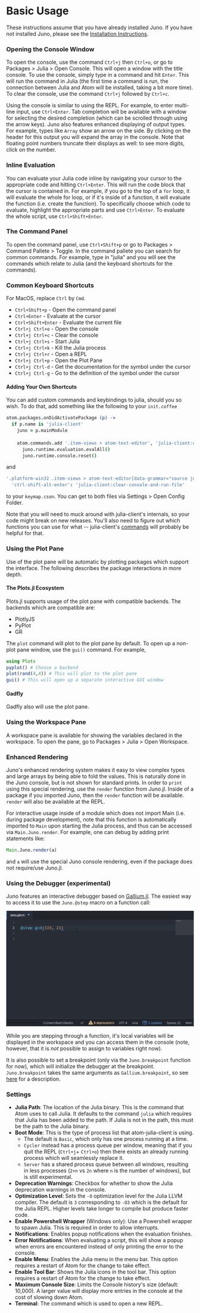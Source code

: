 
# Basic Usage

These instructions assume that you have already installed Juno. If you have not
installed Juno, please see the [Installation Instructions](@ref).

### Opening the Console Window

To open the console, use the command `Ctrl+j` then `Ctrl+o`, or go to Packages >
Julia > Open Console. This will open a window with the title console. To use the
console, simply type in a command and hit `Enter`. This will run the command in
Julia (the first time a command is run, the connection between Julia and Atom
will be installed, taking a bit more time). To clear the console, use the command
`Ctrl+j` followed by `Ctrl+c`.

Using the console is similar to using the REPL. For example, to enter multi-line
input, use `Ctrl+Enter`. Tab completion will be available with a window for selecting
the desired completion (which can be scrolled through using the arrow keys). Juno
also features enhanced displaying of output types. For example, types like `Array`
show an arrow on the side. By clicking on the header for this output you will
expand the array in the console. Note that floating point numbers truncate their
displays as well: to see more digits, click on the number.

### Inline Evaluation

You can evaluate your Julia code inline by navigating your cursor to the appropriate
code and hitting `Ctrl+Enter`. This will run the code block that the cursor is
contained in. For example, if you go to the top of a `for` loop, it will evaluate
the whole for loop, or if it's inside of a function, it will evaluate the function
(i.e. create the function). To specifically choose which code to evaluate, highlight
the appropriate parts and use `Ctrl+Enter`. To evaluate the whole script, use
`Ctrl+Shift+Enter`.

### The Command Panel

To open the command panel, use `Ctrl+Shift+p` or go to Packages > Command Pallete > Toggle.
In the command pallete you can search for common commands. For example, type in
"julia" and you will see the commands which relate to Julia (and the keyboard shortcuts
for the commands).

### Common Keyboard Shortcuts

For MacOS, replace `Ctrl` by `Cmd`.

- `Ctrl+Shift+p` - Open the command panel
- `Ctrl+Enter` - Evaluate at the cursor
- `Ctrl+Shift+Enter` - Evaluate the current file
- `Ctrl+j Ctrl+o` - Open the console
- `Ctrl+j Ctrl+c` - Clear the console
- `Ctrl+j Ctrl+s` - Start Julia
- `Ctrl+j Ctrl+k` - Kill the Julia process
- `Ctrl+j Ctrl+r` - Open a REPL
- `Ctrl+j Ctrl+p` - Open the Plot Pane
- `Ctrl+j Ctrl-d` - Get the documentation for the symbol under the cursor
- `Ctrl+j Ctrl-g` - Go to the definition of the symbol under the cursor

#### Adding Your Own Shortcuts

You can add custom commands and keybindings to julia, should you so wish. To do that, add something like the following to your `init.coffee`
```coffee
atom.packages.onDidActivatePackage (p) ->
  if p.name is 'julia-client'
    juno = p.mainModule

    atom.commands.add '.item-views > atom-text-editor', 'julia-client:clear-console-and-run-file', ->
      juno.runtime.evaluation.evalAll()
      juno.runtime.console.reset()

```
and
```cson
'.platform-win32 .item-views > atom-text-editor[data-grammar="source julia"]':
  'ctrl-shift-alt-enter': 'julia-client:clear-console-and-run-file'
```
to your `keymap.cson`. You can get to both files via Settings > Open Config Folder.

Note that you will need to muck around with julia-client's internals, so your code might break on new releases. You'll also need to figure out which functions you can use for what -- julia-client's [commands](https://github.com/JunoLab/atom-julia-client/blob/master/lib/package/commands.coffee) will probably be helpful for that.

### Using the Plot Pane

Use of the plot pane will be automatic by plotting packages which support the
interface. The following describes the package interactions in more depth.

#### The Plots.jl Ecosystem

Plots.jl supports usage of the plot pane with compatible backends. The backends
which are compatible are:

- PlotlyJS
- PyPlot
- GR

The `plot` command will plot to the plot pane by default. To open up a non-plot
pane window, use the `gui()` command. For example,

```julia
using Plots
pyplot() # Choose a backend
plot(rand(4,4)) # This will plot to the plot pane
gui() # This will open up a separate interactive GUI window
```

#### Gadfly

Gadfly also will use the plot pane.

### Using the Workspace Pane

A workspace pane is available for showing the variables declared in the workspace.
To open the pane, go to Packages > Julia > Open Workspace.

### Enhanced Rendering

Juno's enhanced rendering system makes it easy to view complex types and large
arrays by being able to fold the values. This is naturally done in the Juno
console, but is not shown for standard prints. In order to `print` using this
special rendering, use the `render` function from Juno.jl. Inside of a package
if you imported Juno, then the `render` function will be available. `render`
will also be available at the REPL.

For interactive usage inside of a module which does not import Main (i.e. during
package development), note that this function is automatically imported to `Main`
upon starting the Julia process, and thus can be accessed via `Main.Juno.render`.
For example, one can debug by adding print statements like:

```julia
Main.Juno.render(a)
```

and `a` will use the special Juno console rendering, even if the package does
not require/use Juno.jl.

### Using the Debugger (experimental)
Juno features an interactive debugger based on [Gallium.jl](https://github.com/Keno/Gallium.jl). The easiest way to access it to use the `Juno.@step` macro on a function call:

![stepping](../assets/stepping.gif)

While you are stepping through a function, it's local variables will be displayed in the workspace and you can access them in the console (note, however, that it is *not* possible to assign to variables right now).

It is also possible to set a breakpoint (only via the `Juno.breakpoint` function for now), which will initialize the debugger at the breakpoint. `Juno.breakpoint` takes the same arguments as `Gallium.breakpoint`, so see [here](https://github.com/Keno/Gallium.jl#breakpointing-options) for a description.

### Settings

- **Julia Path**: The location of the Julia binary. This is the command that Atom uses to call Julia. It defaults to the command `julia` which requires that Julia has been added to the path. If Julia is not in the path, this must be the path to the Julia binary.
- **Boot Mode**: This is the type of process list that atom-julia-client is using.
  -  The default is `Basic`, which only has one process running at a time.
  - `Cycler` instead has a process queue per window, meaning that if you quit the REPL (`Ctrl+j`+ `Ctrl+o`) then there exists an already running process which will seamlessly replace it.
  - `Server` has a shared process queue between all windows, resulting in less processes (`2+n` vs `2n` where `n` is the number of windows), but is still experimental.
- **Deprecation Warnings**: Checkbox for whether to show the Julia deprecation warnings in the console.
- **Optimization Level**: Sets the `-O` optimization level for the Julia LLVM compiler. The default is `3` corresponding to `-O3` which is the default for the Julia REPL. Higher levels take longer to compile but produce faster code.
- **Enable Powershell Wrapper** (Windows only): Use a Powershell wrapper to spawn Julia. This is required in order to allow interrupts.
- **Notifications**: Enables popup notifications when the evaluation finishes.
- **Error Notifications**: When evaluating a script, this will show a popup when errors are encountered instead of only printing the error to the console.
- **Enable Menu**: Enables the Julia menu in the menu bar. This option requires a restart of Atom for the change to take effect.
- **Enable Tool Bar**: Shows the Julia icons in the tool bar. This option requires a restart of Atom for the change to take effect.
- **Maximum Console Size**: Limits the Console history's size (default: 10,000). A larger value will display more entries in the console at the cost of slowing down Atom.
- **Terminal**: The command which is used to open a new REPL.
